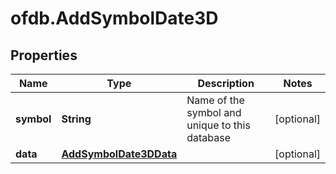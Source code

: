 # ofdb.AddSymbolDate3D

## Properties

Name | Type | Description | Notes
------------ | ------------- | ------------- | -------------
**symbol** | **String** | Name of the symbol and unique to this database | [optional] 
**data** | [**AddSymbolDate3DData**](AddSymbolDate3DData.md) |  | [optional] 


